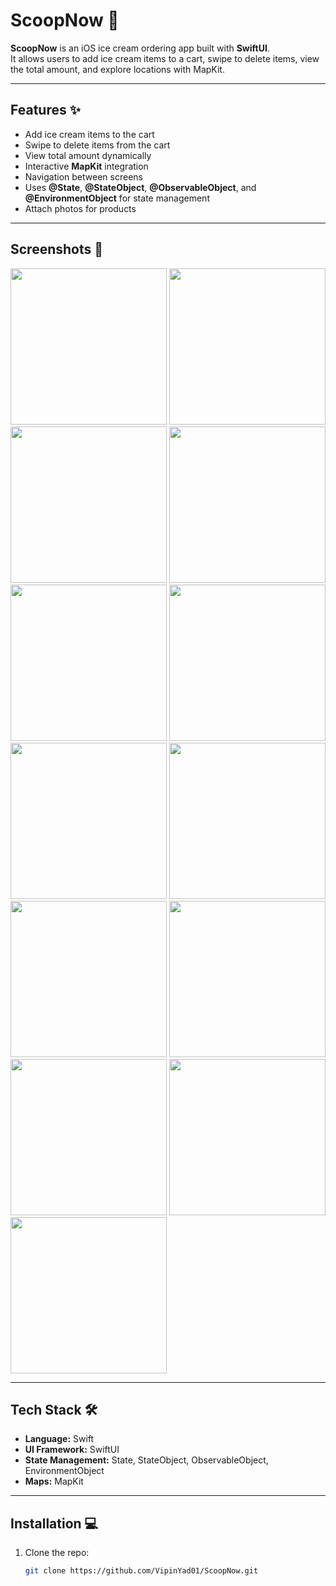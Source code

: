 # ScoopNow 🍦

**ScoopNow** is an iOS ice cream ordering app built with **SwiftUI**.  
It allows users to add ice cream items to a cart, swipe to delete items, view the total amount, and explore locations with MapKit.

---

## Features ✨

- Add ice cream items to the cart  
- Swipe to delete items from the cart  
- View total amount dynamically  
- Interactive **MapKit** integration  
- Navigation between screens  
- Uses **@State**, **@StateObject**, **@ObservableObject**, and **@EnvironmentObject** for state management  
- Attach photos for products  

---

## Screenshots 📸
<img width="250" src="https://github.com/user-attachments/assets/f1978f04-91f3-4584-982d-8cb80c635d4e" />
<img width="250" src="https://github.com/user-attachments/assets/940ac6ab-7627-4999-934c-f1e1c186a9b2" />
<img width="250" src="https://github.com/user-attachments/assets/3f068ace-bda5-47ca-9494-92690427abc3" />
<img width="250" src="https://github.com/user-attachments/assets/c09b8bf2-4054-443c-bb3a-f794608a2532" />
<img width="250" src="https://github.com/user-attachments/assets/a49d6759-a6dd-4d41-873d-c37f9fee0f40" />
<img width="250" src="https://github.com/user-attachments/assets/a4f19299-9cc9-4c7a-be1f-1727198fe98a" />
<img width="250" src="https://github.com/user-attachments/assets/54d2de1e-22fd-46bb-ae8c-b69eb1aeb6e4" />
<img width="250" src="https://github.com/user-attachments/assets/f0eda274-4831-4cee-b60f-09a43a3d5ffd" />
<img width="250" src="https://github.com/user-attachments/assets/e132f4f6-11e2-4e0e-9775-0732e528f5cd" />
<img width="250" src="https://github.com/user-attachments/assets/859fda0f-3ee6-4670-9a1e-486671412ce7" />
<img width="250" src="https://github.com/user-attachments/assets/54f1cbf3-a581-418f-99d7-c5f30a1f4141" />
<img width="250" src="https://github.com/user-attachments/assets/ae623bf2-351c-439a-ae0b-42bccb78dd7c" />
<img width="250" src="https://github.com/user-attachments/assets/623fe825-4a92-4b9e-bb12-bf8dc1143da3" />

---

## Tech Stack 🛠️

- **Language:** Swift  
- **UI Framework:** SwiftUI  
- **State Management:** State, StateObject, ObservableObject, EnvironmentObject  
- **Maps:** MapKit  

---

## Installation 💻

1. Clone the repo:  
   ```bash
   git clone https://github.com/VipinYad01/ScoopNow.git
